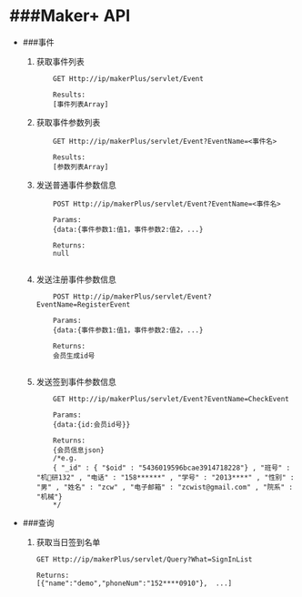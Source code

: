 ###Maker+ API
====
 
* ###事件


	1. 获取事件列表

		```
			GET Http://ip/makerPlus/servlet/Event
	
			Results:
			[事件列表Array]
		
		```

	2. 获取事件参数列表

		```
			GET Http://ip/makerPlus/servlet/Event?EventName=<事件名>
			
			Results:
			[参数列表Array]
		```

	3. 发送普通事件参数信息

		```
			POST Http://ip/makerPlus/servlet/Event?EventName=<事件名>
			
			Params:
			{data:{事件参数1:值1，事件参数2:值2，...}
			
			Returns:
			null
			
		```

	4. 发送注册事件参数信息
	
		```
			POST Http://ip/makerPlus/servlet/Event?EventName=RegisterEvent
			
			Params:
			{data:{事件参数1:值1，事件参数2:值2，...}
			
			Returns:
			会员生成id号
			
		```
	5. 发送签到事件参数信息
		```
			GET Http://ip/makerPlus/servlet/Event?EventName=CheckEvent
			
			Params:
			{data:{id:会员id号}}
			
			Returns:
			{会员信息json}
			/*e.g.
			{ "_id" : { "$oid" : "5436019596bcae3914718228"} , "班号" : "机研132" , "电话" : "158******" , "学号" : "2013****" , "性别" : "男" , "姓名" : "zcw" , "电子邮箱" : "zcwist@gmail.com" , "院系" : "机械"}
			*/

* ###查询

	1. 获取当日签到名单
		
		```
		GET Http://ip/makerPlus/servlet/Query?What=SignInList
		
		Returns:
		[{"name":"demo","phoneNum":"152****0910"},  ...]
		```



	
	